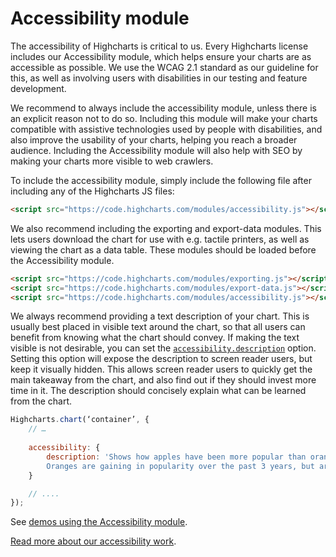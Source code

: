 Accessibility module
===

The accessibility of Highcharts is critical to us. Every Highcharts license includes our Accessibility module, which helps ensure your charts are as accessible as possible. We use the WCAG 2.1 standard as our guideline for this, as well as involving users with disabilities in our testing and feature development.

We recommend to always include the accessibility module, unless there is an explicit reason not to do so. Including this module will make your charts compatible with assistive technologies used by people with disabilities, and also improve the usability of your charts, helping you reach a broader audience. Including the Accessibility module will also help with SEO by making your charts more visible to web crawlers.

To include the accessibility module, simply include the following file after including any of the Highcharts JS files:

```html
<script src="https://code.highcharts.com/modules/accessibility.js"></script>
```

We also recommend including the exporting and export-data modules. This lets users download the chart for use with e.g. tactile printers, as well as viewing the chart as a data table. These modules should be loaded before the Accessibility module.

```html
<script src="https://code.highcharts.com/modules/exporting.js"></script>  
<script src="https://code.highcharts.com/modules/export-data.js"></script>  
<script src="https://code.highcharts.com/modules/accessibility.js"></script>
```

We always recommend providing a text description of your chart. This is usually best placed in visible text around the chart, so that all users can benefit from knowing what the chart should convey. If making the text visible is not desirable, you can set the [`accessibility.description`](https://api.highcharts.com/highcharts/accessibility.description) option. Setting this option will expose the description to screen reader users, but keep it visually hidden. This allows screen reader users to quickly get the main takeaway from the chart, and also find out if they should invest more time in it. The description should concisely explain what can be learned from the chart.

```js
Highcharts.chart(‘container’, {
    // …
    
    accessibility: {
        description: 'Shows how apples have been more popular than oranges for the past 10 years \
        Oranges are gaining in popularity over the past 3 years, but are still far from as popular as apples.'
    }

    // ....
});
```

See [demos using the Accessibility module](https://www.highcharts.com/demo#accessible-charts).

[Read more about our accessibility work](https://www.elsevier.com/connect/making-charts-accessible-for-people-with-visual-impairments).
